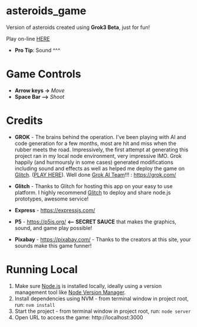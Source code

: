 # asteroids_game
Version of asteroids created using __Grok3 Beta__, just for fun!

<!-- Play on-line [HERE](https://wheat-short-danthus.glitch.me/)  -->
Play on-line <a href="https://wheat-short-danthus.glitch.me/" target="_blank" rel="noopener noreferrer">HERE</a>
* __Pro Tip__: Sound ^^^

# Game Controls

- __Arrow keys ->__ _Move_
- __Space Bar -->__ _Shoot_

# Credits
- __GROK__ - The brains behind the operation. I've been playing with AI and code generation for a few months, most are hit and miss when the rubber meets the road. Impressively, the first attempt at generating this project ran in my local node environment, very impressive IMO. Grok happily (and hurmoursly in some cases) generated modifications including sound and effects as well as helped me deploy the game on [Glitch](https://glitch.com/). ([PLAY HERE](https://wheat-short-danthus.glitch.me/)). Well done [Grok AI Team](https://github.com/xai-org)!!! :  https://grok.com/

- __Glitch__ - Thanks to Glitch for hosting this app on your easy to use platform. I highly recommend [Glitch](https://glitch.com/) to deploy and share node.js prototypes, awesome service!

- __Express__ - https://expressjs.com/

- __P5__  - https://p5js.org/ __<-- SECRET SAUCE__ that makes the graphics, sound, and game play possible!

- __Pixabay__ - https://pixabay.com/ - Thanks to the creators at this site, your sounds make this game funner!

# Running Local

1. Make sure [Node.js](https://nodejs.org/en/download) is installed locally, ideally using a version management tool like [Node Version Manager](https://github.com/nvm-sh/nvm).
2. Install dependencies using NVM - from terminal window in project root, run: `nvm install`
3. Start the project - from terminal window in project root, run: `node server`
4. Open URL to access the game: http://localhost:3000
